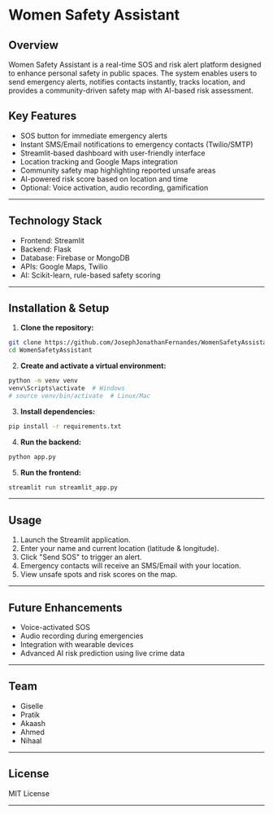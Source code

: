 
# Women Safety Assistant

## Overview

Women Safety Assistant is a real-time SOS and risk alert platform designed to enhance personal safety in public spaces. The system enables users to send emergency alerts, notifies contacts instantly, tracks location, and provides a community-driven safety map with AI-based risk assessment.

## Key Features

- SOS button for immediate emergency alerts
- Instant SMS/Email notifications to emergency contacts (Twilio/SMTP)
- Streamlit-based dashboard with user-friendly interface
- Location tracking and Google Maps integration
- Community safety map highlighting reported unsafe areas
- AI-powered risk score based on location and time
- Optional: Voice activation, audio recording, gamification

---


## Technology Stack

- Frontend: Streamlit
- Backend: Flask
- Database: Firebase or MongoDB
- APIs: Google Maps, Twilio
- AI: Scikit-learn, rule-based safety scoring

---


## Installation & Setup

1. **Clone the repository:**
  ```bash
  git clone https://github.com/JosephJonathanFernandes/WomenSafetyAssistant.git
  cd WomenSafetyAssistant
  ```
2. **Create and activate a virtual environment:**
  ```bash
  python -m venv venv
  venv\Scripts\activate  # Windows
  # source venv/bin/activate  # Linux/Mac
  ```
3. **Install dependencies:**
  ```bash
  pip install -r requirements.txt
  ```
4. **Run the backend:**
  ```bash
  python app.py
  ```
5. **Run the frontend:**
  ```bash
  streamlit run streamlit_app.py
  ```

---


## Usage

1. Launch the Streamlit application.
2. Enter your name and current location (latitude & longitude).
3. Click "Send SOS" to trigger an alert.
4. Emergency contacts will receive an SMS/Email with your location.
5. View unsafe spots and risk scores on the map.

---



## Future Enhancements

- Voice-activated SOS
- Audio recording during emergencies
- Integration with wearable devices
- Advanced AI risk prediction using live crime data

---


## Team
- Giselle
- Pratik
- Akaash
- Ahmed
- Nihaal


---


## License

MIT License 

---

